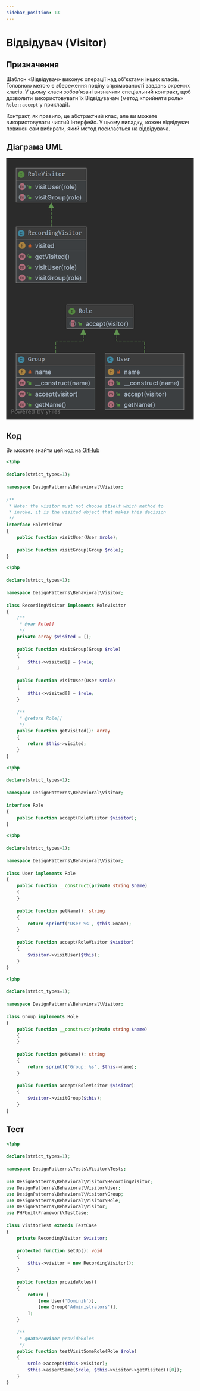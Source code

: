 ```yaml
---
sidebar_position: 13
---
```


# Відвідувач (Visitor)

## Призначення

Шаблон «Відвідувач» виконує операції над об'єктами інших класів. Головною метою є збереження поділу спрямованості 
завдань окремих класів. У цьому класи зобов'язані визначити спеціальний контракт, щоб дозволити використовувати
їх Відвідувачам (метод «прийняти роль» `Role::accept` у прикладі).

Контракт, як правило, це абстрактний клас, але ви можете використовувати чистий інтерфейс. У цьому випадку, 
кожен відвідувач повинен сам вибирати, який метод посилається на відвідувача.

## Діаграма UML

![ UML](./images/visitor.png)

## Код
Ви можете знайти цей код на [GitHub](https://github.com/PetroOstapuk/DesignPatternsPHP/tree/main/Behavioral/Visitor)

```php title="RoleVisitor.php"
<?php

declare(strict_types=1);

namespace DesignPatterns\Behavioral\Visitor;

/**
 * Note: the visitor must not choose itself which method to
 * invoke, it is the visited object that makes this decision
 */
interface RoleVisitor
{
    public function visitUser(User $role);

    public function visitGroup(Group $role);
}
```

```php title="RecordingVisitor.php"
<?php

declare(strict_types=1);

namespace DesignPatterns\Behavioral\Visitor;

class RecordingVisitor implements RoleVisitor
{
    /**
     * @var Role[]
     */
    private array $visited = [];

    public function visitGroup(Group $role)
    {
        $this->visited[] = $role;
    }

    public function visitUser(User $role)
    {
        $this->visited[] = $role;
    }

    /**
     * @return Role[]
     */
    public function getVisited(): array
    {
        return $this->visited;
    }
}
```

```php title="Role.php"
<?php

declare(strict_types=1);

namespace DesignPatterns\Behavioral\Visitor;

interface Role
{
    public function accept(RoleVisitor $visitor);
}
```

```php title="User.php"
<?php

declare(strict_types=1);

namespace DesignPatterns\Behavioral\Visitor;

class User implements Role
{
    public function __construct(private string $name)
    {
    }

    public function getName(): string
    {
        return sprintf('User %s', $this->name);
    }

    public function accept(RoleVisitor $visitor)
    {
        $visitor->visitUser($this);
    }
}
```

```php title="Group.php"
<?php

declare(strict_types=1);

namespace DesignPatterns\Behavioral\Visitor;

class Group implements Role
{
    public function __construct(private string $name)
    {
    }

    public function getName(): string
    {
        return sprintf('Group: %s', $this->name);
    }

    public function accept(RoleVisitor $visitor)
    {
        $visitor->visitGroup($this);
    }
}
```

## Тест

```php title="Tests/VisitorTest.php"
<?php

declare(strict_types=1);

namespace DesignPatterns\Tests\Visitor\Tests;

use DesignPatterns\Behavioral\Visitor\RecordingVisitor;
use DesignPatterns\Behavioral\Visitor\User;
use DesignPatterns\Behavioral\Visitor\Group;
use DesignPatterns\Behavioral\Visitor\Role;
use DesignPatterns\Behavioral\Visitor;
use PHPUnit\Framework\TestCase;

class VisitorTest extends TestCase
{
    private RecordingVisitor $visitor;

    protected function setUp(): void
    {
        $this->visitor = new RecordingVisitor();
    }

    public function provideRoles()
    {
        return [
            [new User('Dominik')],
            [new Group('Administrators')],
        ];
    }

    /**
     * @dataProvider provideRoles
     */
    public function testVisitSomeRole(Role $role)
    {
        $role->accept($this->visitor);
        $this->assertSame($role, $this->visitor->getVisited()[0]);
    }
}
```